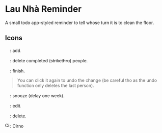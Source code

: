 # Lau Nhà Reminder
A small todo app-styled reminder to tell whose turn it is to clean the floor.

## Icons

<img src="https://raw.githubusercontent.com/FortAwesome/Font-Awesome/6.x/svgs/solid/plus.svg" width="16" height="16">: add.

<img src="https://raw.githubusercontent.com/FortAwesome/Font-Awesome/6.x/svgs/solid/trash.svg" width="16" height="16">: delete completed (~~strikethru~~) people.

<img src="https://raw.githubusercontent.com/FortAwesome/Font-Awesome/6.x/svgs/solid/check.svg" width="16" height="16">: finish. 

> You can click it again to undo the change (be careful tho as the undo function only deletes the last person).

<img src="https://raw.githubusercontent.com/FortAwesome/Font-Awesome/6.x/svgs/solid/bed.svg" width="16" height="16">: snooze (delay one week).

<img src="https://raw.githubusercontent.com/FortAwesome/Font-Awesome/6.x/svgs/solid/pen-to-square.svg" width="16" height="16">: edit.

<img src="https://raw.githubusercontent.com/FortAwesome/Font-Awesome/6.x/svgs/solid/x.svg" width="16" height="16">: delete.

<img src="https://jackesque.github.io/todolist-app-react-js/favicon.ico" width="16" height="16" alt="Cirno">: Cirno
